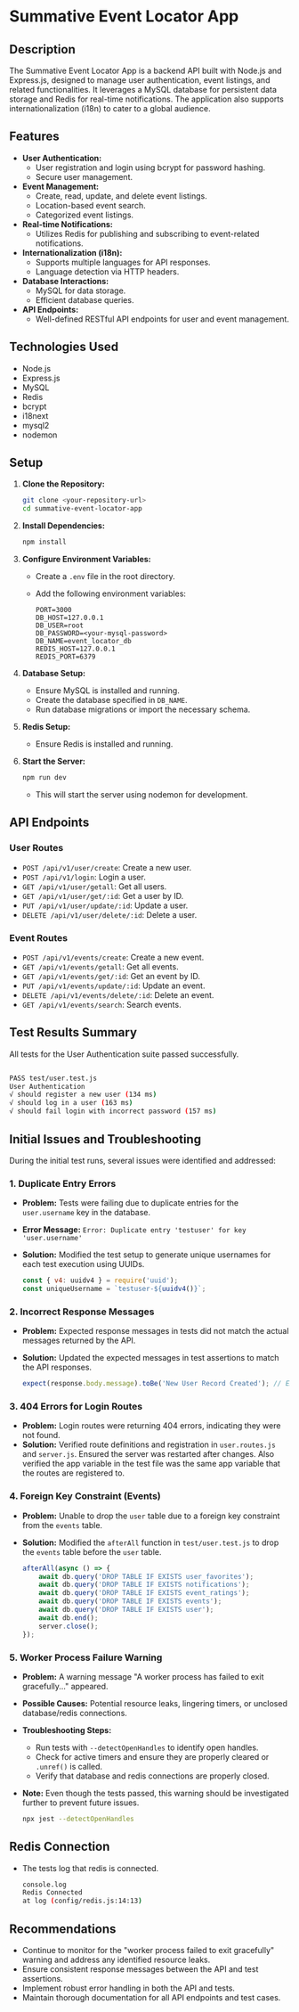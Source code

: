 # Summative Event Locator App

## Description

The Summative Event Locator App is a backend API built with Node.js and Express.js, designed to manage user authentication, event listings, and related functionalities. It leverages a MySQL database for persistent data storage and Redis for real-time notifications. The application also supports internationalization (i18n) to cater to a global audience.

## Features

- **User Authentication:**
  - User registration and login using bcrypt for password hashing.
  - Secure user management.
- **Event Management:**
  - Create, read, update, and delete event listings.
  - Location-based event search.
  - Categorized event listings.
- **Real-time Notifications:**
  - Utilizes Redis for publishing and subscribing to event-related notifications.
- **Internationalization (i18n):**
  - Supports multiple languages for API responses.
  - Language detection via HTTP headers.
- **Database Interactions:**
  - MySQL for data storage.
  - Efficient database queries.
- **API Endpoints:**
  - Well-defined RESTful API endpoints for user and event management.

## Technologies Used

- Node.js
- Express.js
- MySQL
- Redis
- bcrypt
- i18next
- mysql2
- nodemon

## Setup

1. **Clone the Repository:**

    ```bash
    git clone <your-repository-url>
    cd summative-event-locator-app
    ```

2. **Install Dependencies:**

    ```bash
    npm install
    ```

3. **Configure Environment Variables:**

    - Create a `.env` file in the root directory.
    - Add the following environment variables:

        ```.env
        PORT=3000
        DB_HOST=127.0.0.1
        DB_USER=root
        DB_PASSWORD=<your-mysql-password>
        DB_NAME=event_locator_db
        REDIS_HOST=127.0.0.1
        REDIS_PORT=6379
        ```

4. **Database Setup:**

    - Ensure MySQL is installed and running.
    - Create the database specified in `DB_NAME`.
    - Run database migrations or import the necessary schema.

5. **Redis Setup:**

    - Ensure Redis is installed and running.

6. **Start the Server:**

    ```bash
    npm run dev
    ```

    - This will start the server using nodemon for development.

## API Endpoints

### User Routes

- `POST /api/v1/user/create`: Create a new user.
- `POST /api/v1/login`: Login a user.
- `GET /api/v1/user/getall`: Get all users.
- `GET /api/v1/user/get/:id`: Get a user by ID.
- `PUT /api/v1/user/update/:id`: Update a user.
- `DELETE /api/v1/user/delete/:id`: Delete a user.

### Event Routes

- `POST /api/v1/events/create`: Create a new event.
- `GET /api/v1/events/getall`: Get all events.
- `GET /api/v1/events/get/:id`: Get an event by ID.
- `PUT /api/v1/events/update/:id`: Update an event.
- `DELETE /api/v1/events/delete/:id`: Delete an event.
- `GET /api/v1/events/search`: Search events.

## Test Results Summary

All tests for the User Authentication suite passed successfully.

```bash

PASS test/user.test.js
User Authentication
√ should register a new user (134 ms)
√ should log in a user (163 ms)
√ should fail login with incorrect password (157 ms)

```

## Initial Issues and Troubleshooting

During the initial test runs, several issues were identified and addressed:

### 1. Duplicate Entry Errors

- **Problem:** Tests were failing due to duplicate entries for the `user.username` key in the database.
- **Error Message:** `Error: Duplicate entry 'testuser' for key 'user.username'`
- **Solution:** Modified the test setup to generate unique usernames for each test execution using UUIDs.

    ```javascript
    const { v4: uuidv4 } = require('uuid');
    const uniqueUsername = `testuser-${uuidv4()}`;

    ```

### 2. Incorrect Response Messages

- **Problem:** Expected response messages in tests did not match the actual messages returned by the API.
- **Solution:** Updated the expected messages in test assertions to match the API responses.

    ```javascript
    expect(response.body.message).toBe('New User Record Created'); // Example update
    ```

### 3. 404 Errors for Login Routes

- **Problem:** Login routes were returning 404 errors, indicating they were not found.
- **Solution:** Verified route definitions and registration in `user.routes.js` and `server.js`. Ensured the server was restarted after changes. Also verified the app variable in the test file was the same app variable that the routes are registered to.

### 4. Foreign Key Constraint (Events)

- **Problem:** Unable to drop the `user` table due to a foreign key constraint from the `events` table.
- **Solution:** Modified the `afterAll` function in `test/user.test.js` to drop the `events` table before the `user` table.

    ```javascript
    afterAll(async () => {
        await db.query('DROP TABLE IF EXISTS user_favorites');
        await db.query('DROP TABLE IF EXISTS notifications');
        await db.query('DROP TABLE IF EXISTS event_ratings');
        await db.query('DROP TABLE IF EXISTS events');
        await db.query('DROP TABLE IF EXISTS user');
        await db.end();
        server.close();
    });
    ```

### 5. Worker Process Failure Warning

- **Problem:** A warning message "A worker process has failed to exit gracefully..." appeared.
- **Possible Causes:** Potential resource leaks, lingering timers, or unclosed database/redis connections.
- **Troubleshooting Steps:**
  - Run tests with `--detectOpenHandles` to identify open handles.
  - Check for active timers and ensure they are properly cleared or `.unref()` is called.
  - Verify that database and redis connections are properly closed.
- **Note:** Even though the tests passed, this warning should be investigated further to prevent future issues.

    ```bash
    npx jest --detectOpenHandles
    ```

## Redis Connection

- The tests log that redis is connected.

    ```bash
    console.log
    Redis Connected
    at log (config/redis.js:14:13)
    ```

## Recommendations

- Continue to monitor for the "worker process failed to exit gracefully" warning and address any identified resource leaks.
- Ensure consistent response messages between the API and test assertions.
- Implement robust error handling in both the API and tests.
- Maintain thorough documentation for all API endpoints and test cases.
